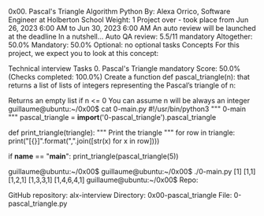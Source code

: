 0x00. Pascal's Triangle
Algorithm
Python
 By: Alexa Orrico, Software Engineer at Holberton School
 Weight: 1
 Project over - took place from Jun 26, 2023 6:00 AM to Jun 30, 2023 6:00 AM
 An auto review will be launched at the deadline
In a nutshell…
Auto QA review: 5.5/11 mandatory
Altogether:  50.0%
Mandatory: 50.0%
Optional: no optional tasks
Concepts
For this project, we expect you to look at this concept:

Technical interview
Tasks
0. Pascal's Triangle
mandatory
Score: 50.0% (Checks completed: 100.0%)
Create a function def pascal_triangle(n): that returns a list of lists of integers representing the Pascal’s triangle of n:

Returns an empty list if n <= 0
You can assume n will be always an integer
guillaume@ubuntu:~/0x00$ cat 0-main.py
#!/usr/bin/python3
"""
0-main
"""
pascal_triangle = __import__('0-pascal_triangle').pascal_triangle

def print_triangle(triangle):
    """
    Print the triangle
    """
    for row in triangle:
        print("[{}]".format(",".join([str(x) for x in row])))


if __name__ == "__main__":
    print_triangle(pascal_triangle(5))

guillaume@ubuntu:~/0x00$ 
guillaume@ubuntu:~/0x00$ ./0-main.py
[1]
[1,1]
[1,2,1]
[1,3,3,1]
[1,4,6,4,1]
guillaume@ubuntu:~/0x00$ 
Repo:

GitHub repository: alx-interview
Directory: 0x00-pascal_triangle
File: 0-pascal_triangle.py
   

